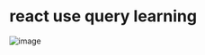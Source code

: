 # react use query learning

![image](https://user-images.githubusercontent.com/35678887/230753224-c0869e59-72f5-4608-8b61-b90c64b744d9.png)

